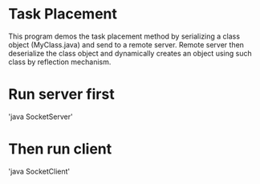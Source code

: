 # Task Placement
This program demos the task placement method by serializing a class object (MyClass.java) and send to a remote server. Remote server then deserialize the class object and dynamically creates an object using such class by reflection mechanism.

# Run server first
'java SocketServer'

# Then run client
'java SocketClient'
